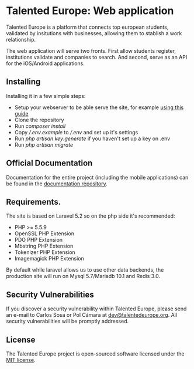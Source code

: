 # Talented Europe: Web application

Talented Europe is a platform that connects top european students, validated by insitutions with businesses, allowing them to stablish a work relationship.

The web application will serve two fronts. First allow students register, institutions validate and companies to search. And second, serve as an API for the iOS/Android applications.

## Installing

Installing it in a few simple steps:

- Setup your webserver to be able serve the site, for example [using this guide](https://www.digitalocean.com/community/tutorials/how-to-install-laravel-with-an-nginx-web-server-on-ubuntu-14-04)
- Clone the repository
- Run *composer install*
- Copy */.env.example* to */.env*  and set up it's settings
- Run *php artisan key:generate* if you haven't set up a key on .env
- Run *php artisan migrate*

## Official Documentation

Documentation for the entire project (including the mobile applications) can be found in the [documentation repository](https://github.com/TalentedEurope/te-docs).

## Requirements.

The site is based on Laravel 5.2 so on the php side it's recommended:

- PHP >= 5.5.9
- OpenSSL PHP Extension
- PDO PHP Extension
- Mbstring PHP Extension
- Tokenizer PHP Extension
- Imagemagick PHP Extension

By default while laravel allows us to use other data backends, the production site will run on Mysql 5.7/Mariadb 10.1 and Redis 3.0.

## Security Vulnerabilities

If you discover a security vulnerability within Talented Europe, please send an e-mail to Carlos Sosa or Pol Cámara at dev@talentedeurope.org. All security vulnerabilities will be promptly addressed.

## License

The Talented Europe project is open-sourced software licensed under the [MIT license](http://opensource.org/licenses/MIT).